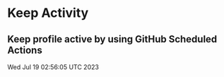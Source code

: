 # Keep Activity 
Keep profile active by using GitHub Scheduled Actions
--- 
Wed Jul 19 02:56:05 UTC 2023
